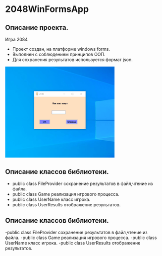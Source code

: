 
# 2048WinFormsApp
## Описание проекта.

Игра 2084 
- Проект создан, на платформе windows forms. 
- Выполнен с соблюдением принципов ООП. 
- Для сохранения результатов используется формат json.

<p><img src="https://github.com/Alex-Tairov/Game2048/blob/master/2048WindowsFormsApp/pictures/2048.gif" width=70%></p>

## Описание классов библиотеки.
- public class FileProvider сохранение результатов в файл,чтение из файла.
- public class Game реализация игрового процесса.
- public class UserName класс игрока.
- public class UserResults отображение результатов.


## Описание классов библиотеки.
-public class FileProvider сохранение результатов в файл,чтение из файла.
-public class Game реализация игрового процесса.
-public class UserName класс игрока.
-public class UserResults отображение результатов.




